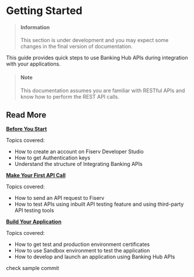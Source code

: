 # Getting Started

<!-- theme: info -->
> #### Information 
>
> This section is under development and you may expect some changes in the final version of documentation.


This guide provides quick steps to use Banking Hub APIs during integration with your applications.

> #### Note
>
> This documentation assumes you are familiar with RESTful APIs and know how to perform the REST API calls.


## Read More

[**Before You Start**](?path=docs/getting-started/before-you-start.md "Click to read full article")

Topics covered:
-	How to create an account on Fiserv Developer Studio
-	How to get Authentication keys 
-	Understand the structure of Integrating Banking APIs


[**Make Your First API Call**](?path=docs/getting-started/make-your-first-api-call.md "Click to read full article")

Topics covered:
-	How to send an API request to Fiserv 
-	How to test APIs using inbuilt API testing feature and using third-party API testing tools


[**Build Your Application**](?path=docs/getting-started/build-your-api.md "Click to read full article")

Topics covered:
- How to get test and production environment certificates 
-	How to use Sandbox environment to test the application
-	How to develop and launch an application using Banking Hub APIs 

check
sample commit

